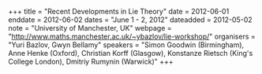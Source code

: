 +++
title = "Recent Developments in Lie Theory"
date = 2012-06-01
enddate = 2012-06-02
dates = "June 1 - 2, 2012"
dateadded = 2012-05-02
note = "University of Manchester, UK"
webpage = "http://www.maths.manchester.ac.uk/~ybazlov/lie-workshop/"
organisers = "Yuri Bazlov, Gwyn Bellamy"
speakers = "Simon Goodwin (Birmingham), Anne Henke (Oxford), Christian Korff (Glasgow), Konstanze Rietsch (King's College London), Dmitriy Rumynin (Warwick)"
+++
